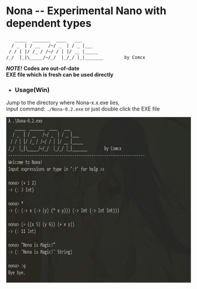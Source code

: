 # Nona -- Experimental Nano with dependent types

```
   _____  _______  ____   ___ 
  / _  | / __   /~/ _  | / _ |___
 / / | |/ /_ / /~/ / | |/ __ |_____
/_/  |_|\_____/~/_/  |_/_/ |_|_______        by Comcx 

```

***NOTE!***
**Codes are out-of-date**  
**EXE file which is fresh can be used directly**

- ### Usage(Win)

Jump to the directory where Nona-x.x.exe lies,  
input command: `./Nona-0.2.exe` or just double click the EXE file

<img width="700" height="450" src="https://github.com/Comcx/Nona/blob/master/usage.jpg"/>


